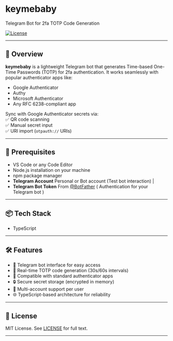 # keymebaby
Telegram Bot for 2fa TOTP Code Generation  

[![License](https://img.shields.io/github/license/thesushilsharma/keymebaby)](LICENSE) 

---

## 📌 Overview  
**keymebaby** is a lightweight Telegram bot that generates Time-based One-Time Passwords (TOTP) for 2fa authentication. It works seamlessly with popular authenticator apps like:  
- Google Authenticator  
- Authy  
- Microsoft Authenticator  
- Any RFC 6238-compliant app  

Sync with Google Authenticator secrets via:  
✅ QR code scanning  
✅ Manual secret input  
✅ URI import (`otpauth://` URIs)  

---

## 🧪 Prerequisites

- VS Code or any Code Editor
- Node.js installation on your machine
- npm package manager
- **Telegram Account** Personal or Bot account (Test bot interaction)                     |
- **Telegram Bot Token** From [@BotFather](https://t.me/BotFather) ( Authentication for your Telegram bot )

---

## 📦 Tech Stack 
- TypeScript

---

## 🛠️ Features  
- 🤖 Telegram bot interface for easy access  
- 🧮 Real-time TOTP code generation (30s/60s intervals)  
- 📱 Compatible with standard authenticator apps  
- 🔒 Secure secret storage (encrypted in memory)  
- 📝 Multi-account support per user  
- 🌐 TypeScript-based architecture for reliability  

---

## 📄 License  
MIT License. See [LICENSE](LICENSE) for full text.  

---
